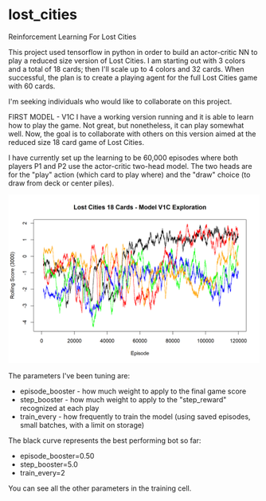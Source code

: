 # lost_cities
Reinforcement Learning For Lost Cities

This project used tensorflow in python in order to build an actor-critic NN to play a reduced size version of Lost Cities.
I am starting out with 3 colors and a total of 18 cards; then I'll scale up to 4 colors and 32 cards.
When successful, the plan is to create a playing agent for the full Lost Cities game with 60 cards.

I'm seeking individuals who would like to collaborate on this project.

FIRST MODEL - V1C
I have a working version running and it is able to learn how to play the game. Not great, but nonetheless, it can play somewhat well.
Now, the goal is to collaborate with others on this version aimed at the reduced size 18 card game of Lost Cities.

I have currently set up the learning to be 60,000 episodes where both players P1 and P2 use the actor-critic two-head model.
The two heads are for the "play" action (which card to play where) and the "draw" choice (to draw from deck or center piles).

![Learning Progress](V1C/v1c-1.png)

The parameters I've been tuning are:
- episode_booster - how much weight to apply to the final game score
- step_booster - how much weight to apply to the "step_reward" recognized at each play
- train_every - how frequently to train the model (using saved episodes, small batches, with a limit on storage)

The black curve represents the best performing bot so far:
- episode_booster=0.50
- step_booster=5.0
- train_every=2

You can see all the other parameters in the training cell.
